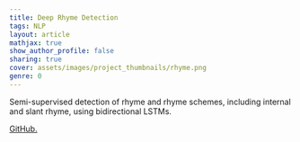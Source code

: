 ```yaml
---
title: Deep Rhyme Detection
tags: NLP
layout: article
mathjax: true
show_author_profile: false
sharing: true
cover: assets/images/project_thumbnails/rhyme.png
genre: 0
---
```


Semi-supervised detection of rhyme and rhyme schemes, including internal and slant rhyme, using bidirectional LSTMs.

[GitHub.](https://github.com/a-coles/deep-rhyme-detection)
